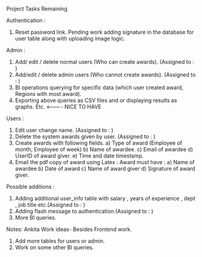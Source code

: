 Project Tasks Remaining

Authentication : 
1.	Reset password link.
Pending work adding signature in the database for user table along with uploading image logic.



Admin : 
1.	Add/ edit / delete normal users (Who can create awards).              (Assigned to : )
2.	Add/edit / delete admin users (Who cannot create awards).	  (Assigned to : )
3.	BI operations querying for specific data (which user created award, Regions with most award).
4.	Exporting above queries as CSV files and or displaying results as graphs. Etc. <---- NICE TO HAVE


Users : 
1.	Edit user change name.                                                                         (Assigned to : )
2.	Delete the system awards given by user.                                           (Assigned to : )
3.	Create awards with following fields.
a)	Type of award (Employee of month, Employee of week)
b)	Name of awardee.
c)	Email of awardee
d)	UserID of award giver.
e)	Time and date timestamp.
4.	Email the pdf copy of award using Latex : 
Award must have : 
a)	Name of awardee
b)	Date of award
c)	Name of award giver
d)	Signature of award giver.

Possible additions : 
1.	Adding additional user_info table with salary , years of experience , dept , job title etc.(Assigned to : )
2.	Adding flash message to authentication.(Assigned to : )
3.	More BI queries. 


Notes: Ankita Work ideas- Besides Frontend work. 
1.	Add more tables for users or admin.
2.	Work on some other BI queries.
